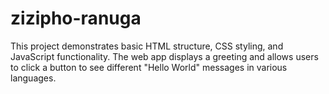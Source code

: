 # zizipho-ranuga
This project demonstrates basic HTML structure, CSS styling, and JavaScript functionality. The web app displays a greeting and allows users to click a button to see different "Hello World" messages in various languages.
